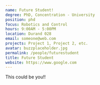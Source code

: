```yaml
---
name: Future Student!
degree: PhD, Concentration - University
position: phd
focus: Robotics and Control
hours: 9:00AM - 5:00PM
location: Durand 028
email: someone@web.com
projects: Project 1, Project 2, etc.
avatar: buzzplaceholder.jpg
permalink: /people/futurestudent
title: Future Student
website: https://www.google.com
---
```


This could be you!!